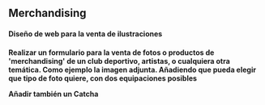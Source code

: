 <h2> Merchandising </h2>
<h4>Diseño de web para la venta de ilustraciones<h4>
<p>Realizar un formulario para la venta de fotos o productos de 'merchandising' de un club deportivo, artistas, o cualquiera otra temática. 
Como ejemplo la imagen adjunta. Añadiendo que pueda elegir que tipo de foto quiere, con dos equipaciones posibles</p> 
<p>Añadir también un Catcha</p>
